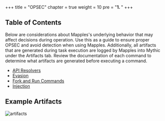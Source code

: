 +++
title = "OPSEC"
chapter = true
weight = 10
pre = "<b>1. </b>"
+++

## Table of Contents

Below are considerations about Mapples's underlying behavior that may affect decisions during operation. Use this as a guide to ensure proper OPSEC and avoid detection when using Mapples. Additionally, all artifacts that are generated during task execution are logged by Mapples into Mythic under the Artifacts tab. Review the documentation of each command to determine what artifacts are generated before executing a command.

- [API Resolvers](/agents/mapples/opsec/apiresolvers/)
- [Evasion](/agents/mapples/opsec/evasion/)
- [Fork and Run Commands](/agents/mapples/opsec/forkandrun/)
- [Injection](/agents/mapples/opsec/injection/)

## Example Artifacts

![artifacts](/agents/mapples/opsec/images/artifacts.png)